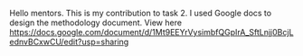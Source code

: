 Hello mentors. This is my contribution to task 2. I used Google docs to design the methodology document. View here https://docs.google.com/document/d/1Mt9EEYrVysimbfQGpIrA_SftLnjj0BcjLednvBCxwCU/edit?usp=sharing
